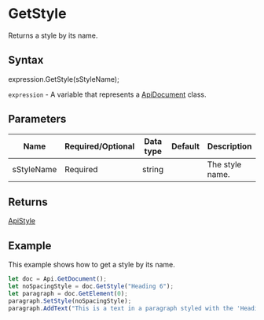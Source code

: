 # GetStyle

Returns a style by its name.

## Syntax

expression.GetStyle(sStyleName);

`expression` - A variable that represents a [ApiDocument](../ApiDocument.md) class.

## Parameters

| **Name** | **Required/Optional** | **Data type** | **Default** | **Description** |
| ------------- | ------------- | ------------- | ------------- | ------------- |
| sStyleName | Required | string |  | The style name. |

## Returns

[ApiStyle](../../ApiStyle/ApiStyle.md)

## Example

This example shows how to get a style by its name.

```javascript
let doc = Api.GetDocument();
let noSpacingStyle = doc.GetStyle("Heading 6");
let paragraph = doc.GetElement(0);
paragraph.SetStyle(noSpacingStyle);
paragraph.AddText("This is a text in a paragraph styled with the 'Heading 6' style.");
```
